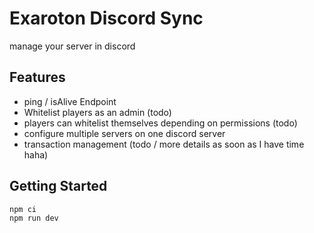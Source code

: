 # Exaroton Discord Sync

manage your server in discord

## Features

- ping / isAlive Endpoint
- Whitelist players as an admin (todo)
- players can whitelist themselves depending on permissions (todo)
- configure multiple servers on one discord server
- transaction management (todo / more details as soon as I have time haha)

## Getting Started

```sh
npm ci
npm run dev
```

